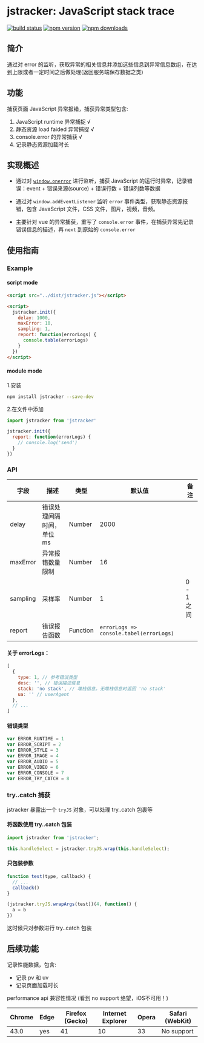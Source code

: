 # jstracker: JavaScript stack trace

[![build status](https://img.shields.io/travis/CurtisCBS/monitor/master.svg?style=flat-square)](https://travis-ci.org/CurtisCBS/monitor)
[![npm version](https://img.shields.io/npm/v/jstracker.svg?style=flat-square)](https://www.npmjs.com/package/tstracker)
[![npm downloads](https://img.shields.io/npm/dm/tstracker.svg?style=flat-square)](https://www.npmjs.com/package/tstracker)

## 简介

通过对 error 的监听，获取异常的相关信息并添加这些信息到异常信息数组，在达到上限或者一定时间之后做处理(返回服务端保存数据之类)

## 功能

捕获页面 JavaScript 异常报错，捕获异常类型包含:

1. JavaScript runtime 异常捕捉 √
2. 静态资源 load faided 异常捕捉 √
3. console.error 的异常捕获 √
4. 记录静态资源加载时长

## 实现概述

* 通过对 [`window.onerror`](https://developer.mozilla.org/en/docs/Web/API/GlobalEventHandlers/onerror) 进行监听，捕获 JavaScript 的运行时异常，记录错误：event + 错误来源(source) + 错误行数 + 错误列数等数据

* 通过对 `window.addEventListener` 监听 `error` 事件类型，获取静态资源报错，包含 JavaScript 文件，CSS 文件，图片，视频，音频。

* 主要针对 vue 的异常捕获，重写了 `console.error` 事件，在捕获异常先记录错误信息的描述，再 `next` 到原始的 `console.error`

## 使用指南

### Example

#### script mode

```html
<script src="../dist/jstracker.js"></script>

<script>
  jstracker.init({
    delay: 1000,
    maxError: 10,
    sampling: 1,
    report: function(errorLogs) {
      console.table(errorLogs)
    }
  })
</script>
```

#### module mode

1.安装

```sh
npm install jstracker --save-dev
```

2.在文件中添加

```javascript
import jstracker from 'jstracker'

jstracker.init({
  report: function(errorLogs) {
    // console.log('send')
  }
})
```

### API

| 字段       | 描述             | 类型       | 默认值                                     | 备注       |
| -------- | -------------- | -------- | --------------------------------------- | -------- |
| delay    | 错误处理间隔时间，单位 ms | Number   | 2000                                    |          |
| maxError | 异常报错数量限制       | Number   | 16                                      |          |
| sampling | 采样率            | Number   | 1                                       | 0 - 1 之间 |
| report   | 错误报告函数         | Function | `errorLogs => console.tabel(errorLogs)` |          |

#### 关于 errorLogs：

```javascript
[
  {
    type: 1, // 参考错误类型
    desc: '', // 错误描述信息
    stack: 'no stack', // 堆栈信息。无堆栈信息时返回 'no stack'
    ua: '' // userAgent
  },
  // ...
]
```

#### 错误类型

```javascript
var ERROR_RUNTIME = 1
var ERROR_SCRIPT = 2
var ERROR_STYLE = 3
var ERROR_IMAGE = 4
var ERROR_AUDIO = 5
var ERROR_VIDEO = 6
var ERROR_CONSOLE = 7
var ERROR_TRY_CATCH = 8
```

### try..catch 捕获

jstracker 暴露出一个 `tryJS` 对象，可以处理 try..catch 包裹等

#### 将函数使用 try..catch 包装

```javascript
import jstracker from 'jstracker';

this.handleSelect = jstracker.tryJS.wrap(this.handleSelect);
```

#### 只包装参数

```javascript
function test(type, callback) {
  // ...
  callback()
}

(jstracker.tryJS.wrapArgs(test))(4, function() {
  a = b
})
```

这时候只对参数进行 try..catch 包装

## 后续功能

记录性能数据，包含:

* 记录 pv 和 uv
* 记录页面加载时长

performance api 兼容性情况 (看到 no support 绝望，iOS不可用！)

| Chrome | Edge | Firefox (Gecko) | Internet Explorer | Opera | Safari (WebKit) |
| ------ | ---- | --------------- | ----------------- | ----- | --------------- |
| 43.0   | yes  | 41              | 10                | 33    | No support      |
